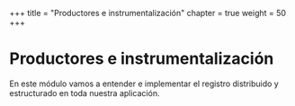 +++
title = "Productores e instrumentalización"
chapter = true
weight = 50
+++

# Productores e instrumentalización

En este módulo vamos a entender e implementar el registro distribuido y estructurado en toda nuestra aplicación.
